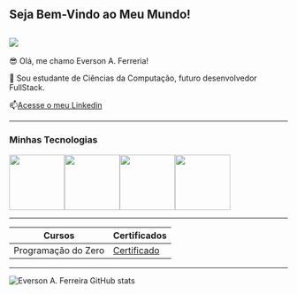 ## Seja Bem-Vindo ao Meu Mundo!

![](https://media1.tenor.com/m/i3lImBg2UEQAAAAd/scaler-create-impact.gif)
--------------------

😎 Olá, me chamo Everson A. Ferreria!

💬 Sou estudante de Ciências da Computação, futuro desenvolvedor FullStack.

📫[Acesse o meu Linkedin](https://www.linkedin.com/in/everson-araujo-ferreira-637185206/)

---------------------

### Minhas Tecnologias

<img src="https://cdn.jsdelivr.net/gh/devicons/devicon@latest/icons/python/python-original-wordmark.svg" width="100px"><img src="https://cdn.jsdelivr.net/gh/devicons/devicon@latest/icons/html5/html5-original-wordmark.svg" width="100px"><img src="https://cdn.jsdelivr.net/gh/devicons/devicon@latest/icons/css3/css3-plain-wordmark.svg" width="100px"><img src="https://cdn.jsdelivr.net/gh/devicons/devicon@latest/icons/java/java-original-wordmark.svg" width="100px">

--------------
|Cursos | Certificados |
|-------|--------------|
|Programação do Zero | [Certificado](https://hermes.dio.me/certificates/EVKR7GSU.pdf)

--------------

![Everson A. Ferreira GitHub stats](https://github-readme-stats.vercel.app/api?username=EversonF&show_icons=true&theme=radical)

<!--
**EversonF/EversonF** is a ✨ _special_ ✨ repository because its `README.md` (this file) appears on your GitHub profile.

Here are some ideas to get you started:

- 🔭 I’m currently working on ...
- 🌱 I’m currently learning ...
- 👯 I’m looking to collaborate on ...
- 🤔 I’m looking for help with ...
- 💬 Ask me about ...
- 📫 How to reach me: ...
- 😄 Pronouns: ...
- ⚡ Fun fact: ...
-->
